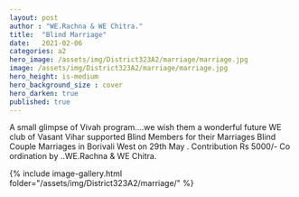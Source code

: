 ```yaml
---
layout: post
author : "WE.Rachna & WE Chitra."
title:  "Blind Marriage"
date:   2021-02-06
categories: a2
hero_image: /assets/img/District323A2/marriage/marriage.jpg
image: /assets/img/District323A2/marriage/marriage.jpg
hero_height: is-medium
hero_background_size : cover
hero_darken: true
published: true
---
```


A small glimpse of Vivah program....we wish them a wonderful  future WE club of Vasant Vihar supported  Blind Members for their Marriages   Blind Couple Marriages in Borivali West on  29th May . Contribution Rs 5000/- Co ordination by ..WE.Rachna & WE Chitra.

{% include image-gallery.html folder="/assets/img/District323A2/marriage/" %}